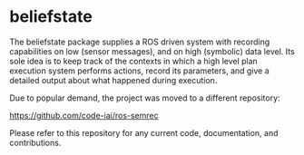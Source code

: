 beliefstate
===

The beliefstate package supplies a ROS driven system with recording capabilities on low (sensor messages), and on high (symbolic) data level. Its sole idea is to keep track of the contexts in which a high level plan execution system performs actions, record its parameters, and give a detailed output about what happened during execution.

Due to popular demand, the project was moved to a different repository:

https://github.com/code-iai/ros-semrec

Please refer to this repository for any current code, documentation, and contributions.
